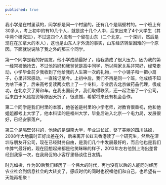 ```yaml
---
published: true
---
```

我小学是在村里读的，同学都是同一个村里的，还有几个是隔壁村的。一个班上有30多人，考上初中的有10几个人，就是这十几个人中，后来出来了4个大学生（其中两个研究生），不过这四个人没有一个留在山东（二个北京，一个深圳，然后是现在在加拿大的本人），这也是山东人才外流的事实，山东经济转型困难的一个原因。下面就说说除了我之外的那三个同学。

第一个同学是我的好朋友，他小学成绩最好了，给我造成了很大压力，因为我的第一经常被他抢去，不过他妈妈和我爸爸是高中同学，所以两家关系非常好，经常走动，小学毕业前夕我收到了他给我的人生第一次的礼物，一个小镜子和一把小扇子，心里非常感动，一直铭记至今。上初中后，我们不再是同一个班，他成绩不知为啥下来了，后来高考复读两次后上了一个专科，毕业后去北京做药品代理，很成功，在北京买了房和车。在我出国前夕，我们取得联系，还一起注册了一个公司，后来由于风险投资等原因夭折了，很遗憾，希望将来还有机会合作。

第二个同学是我们村里的本家，他爸爸是村里的小学老师，对教育很重视，他和他姐姐都考上大学了，他本科读的是福州大学，毕业后进入北京一个电力局，发展很好，已经安家落户。

第三个是隔壁邻村的，他读的是湖南大学，毕业进长虹，娶了美丽的四川姑娘，2008年大地震时正好出差在外，后来离开长虹去香港读了一个研究生，然后在深圳与朋友开公司，现在已经财务自由，是我们几个中发展最好的，而且他也是我们中脾气最好的，现在回想起来都是他笑眯眯的样子，2013年左右他到上海出差曾经到我家一次，在我局促的小客厅里畅谈往日友情。

时光如梭，作为80后我们经历了一个伟大的时代，再也没有以后的人能同时经历农业社会到信息社会的大转变了，感叹时代的同时也祝福他们和自己，也希望有一天能再相聚！
